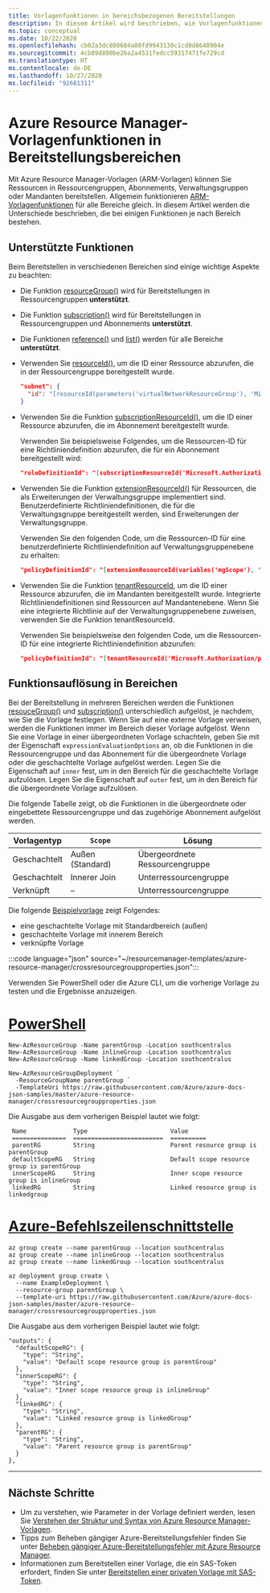 ```yaml
---
title: Vorlagenfunktionen in bereichsbezogenen Bereitstellungen
description: In diesem Artikel wird beschrieben, wie Vorlagenfunktionen in bereichsbezogenen Bereitstellungen aufgelöst werden. Bei dem Bereich kann es sich um einen Mandanten, Verwaltungsgruppen, Abonnements und Ressourcengruppen handeln.
ms.topic: conceptual
ms.date: 10/22/2020
ms.openlocfilehash: cb02a3dc808604a80fd9943138c1cd0d8648904e
ms.sourcegitcommit: 4cb89d880be26a2a4531fedcc59317471fe729cd
ms.translationtype: HT
ms.contentlocale: de-DE
ms.lasthandoff: 10/27/2020
ms.locfileid: "92681311"
---
```

# <a name="arm-template-functions-in-deployment-scopes"></a>Azure Resource Manager-Vorlagenfunktionen in Bereitstellungsbereichen

Mit Azure Resource Manager-Vorlagen (ARM-Vorlagen) können Sie Ressourcen in Ressourcengruppen, Abonnements, Verwaltungsgruppen oder Mandanten bereitstellen. Allgemein funktionieren [ARM-Vorlagenfunktionen](template-functions.md) für alle Bereiche gleich. In diesem Artikel werden die Unterschiede beschrieben, die bei einigen Funktionen je nach Bereich bestehen.

## <a name="supported-functions"></a>Unterstützte Funktionen

Beim Bereitstellen in verschiedenen Bereichen sind einige wichtige Aspekte zu beachten:

* Die Funktion [resourceGroup()](template-functions-resource.md#resourcegroup) wird für Bereitstellungen in Ressourcengruppen **unterstützt**.
* Die Funktion [subscription()](template-functions-resource.md#subscription) wird für Bereitstellungen in Ressourcengruppen und Abonnements **unterstützt**.
* Die Funktionen [reference()](template-functions-resource.md#reference) und [list()](template-functions-resource.md#list) werden für alle Bereiche **unterstützt**.
* Verwenden Sie [resourceId()](template-functions-resource.md#resourceid), um die ID einer Ressource abzurufen, die in der Ressourcengruppe bereitgestellt wurde.

  ```json
  "subnet": {
    "id": "[resourceId(parameters('virtualNetworkResourceGroup'), 'Microsoft.Network/virtualNetworks/subnets', parameters('virtualNetworkName'), parameters('subnet1Name'))]"
  }
  ```

* Verwenden Sie die Funktion [subscriptionResourceId()](template-functions-resource.md#subscriptionresourceid), um die ID einer Ressource abzurufen, die im Abonnement bereitgestellt wurde.

  Verwenden Sie beispielsweise Folgendes, um die Ressourcen-ID für eine Richtliniendefinition abzurufen, die für ein Abonnement bereitgestellt wird:

  ```json
  "roleDefinitionId": "[subscriptionResourceId('Microsoft.Authorization/roleDefinitions', 'acdd72a7-3385-48ef-bd42-f606fba81ae7')]"
  ```

* Verwenden Sie die Funktion [extensionResourceId()](template-functions-resource.md#extensionresourceid) für Ressourcen, die als Erweiterungen der Verwaltungsgruppe implementiert sind. Benutzerdefinierte Richtliniendefinitionen, die für die Verwaltungsgruppe bereitgestellt werden, sind Erweiterungen der Verwaltungsgruppe.

  Verwenden Sie den folgenden Code, um die Ressourcen-ID für eine benutzerdefinierte Richtliniendefinition auf Verwaltungsgruppenebene zu erhalten:
  
  ```json
  "policyDefinitionId": "[extensionResourceId(variables('mgScope'), 'Microsoft.Authorization/policyDefinitions', parameters('policyDefinitionID'))]"
  ```

* Verwenden Sie die Funktion [tenantResourceId](template-functions-resource.md#tenantresourceid), um die ID einer Ressource abzurufen, die im Mandanten bereitgestellt wurde. Integrierte Richtliniendefinitionen sind Ressourcen auf Mandantenebene. Wenn Sie eine integrierte Richtlinie auf der Verwaltungsgruppenebene zuweisen, verwenden Sie die Funktion tenantResourceId.

  Verwenden Sie beispielsweise den folgenden Code, um die Ressourcen-ID für eine integrierte Richtliniendefinition abzurufen:
  
  ```json
  "policyDefinitionId": "[tenantResourceId('Microsoft.Authorization/policyDefinitions', parameters('policyDefinitionID'))]"
  ```

## <a name="function-resolution-in-scopes"></a>Funktionsauflösung in Bereichen

Bei der Bereitstellung in mehreren Bereichen werden die Funktionen [resouceGroup()](template-functions-resource.md#resourcegroup) und [subscription()](template-functions-resource.md#subscription) unterschiedlich aufgelöst, je nachdem, wie Sie die Vorlage festlegen. Wenn Sie auf eine externe Vorlage verweisen, werden die Funktionen immer im Bereich dieser Vorlage aufgelöst. Wenn Sie eine Vorlage in einer übergeordneten Vorlage schachteln, geben Sie mit der Eigenschaft `expressionEvaluationOptions` an, ob die Funktionen in die Ressourcengruppe und das Abonnement für die übergeordnete Vorlage oder die geschachtelte Vorlage aufgelöst werden. Legen Sie die Eigenschaft auf `inner` fest, um in den Bereich für die geschachtelte Vorlage aufzulösen. Legen Sie die Eigenschaft auf `outer` fest, um in den Bereich für die übergeordnete Vorlage aufzulösen.

Die folgende Tabelle zeigt, ob die Funktionen in die übergeordnete oder eingebettete Ressourcengruppe und das zugehörige Abonnement aufgelöst werden.

| Vorlagentyp | `Scope` | Lösung |
| ------------- | ----- | ---------- |
| Geschachtelt        | Außen (Standard) | Übergeordnete Ressourcengruppe |
| Geschachtelt        | Innerer Join | Unterressourcengruppe |
| Verknüpft        | –   | Unterressourcengruppe |

Die folgende [Beispielvorlage](https://github.com/Azure/azure-docs-json-samples/blob/master/azure-resource-manager/crossresourcegroupproperties.json) zeigt Folgendes:

* eine geschachtelte Vorlage mit Standardbereich (außen)
* geschachtelte Vorlage mit innerem Bereich
* verknüpfte Vorlage

:::code language="json" source="~/resourcemanager-templates/azure-resource-manager/crossresourcegroupproperties.json":::

Verwenden Sie PowerShell oder die Azure CLI, um die vorherige Vorlage zu testen und die Ergebnisse anzuzeigen.

# <a name="powershell"></a>[PowerShell](#tab/azure-powershell)

```azurepowershell-interactive
New-AzResourceGroup -Name parentGroup -Location southcentralus
New-AzResourceGroup -Name inlineGroup -Location southcentralus
New-AzResourceGroup -Name linkedGroup -Location southcentralus

New-AzResourceGroupDeployment `
  -ResourceGroupName parentGroup `
  -TemplateUri https://raw.githubusercontent.com/Azure/azure-docs-json-samples/master/azure-resource-manager/crossresourcegroupproperties.json
```

Die Ausgabe aus dem vorherigen Beispiel lautet wie folgt:

```output
 Name             Type                       Value
 ===============  =========================  ==========
 parentRG         String                     Parent resource group is parentGroup
 defaultScopeRG   String                     Default scope resource group is parentGroup
 innerScopeRG     String                     Inner scope resource group is inlineGroup
 linkedRG         String                     Linked resource group is linkedgroup
```

# <a name="azure-cli"></a>[Azure-Befehlszeilenschnittstelle](#tab/azure-cli)

```azurecli-interactive
az group create --name parentGroup --location southcentralus
az group create --name inlineGroup --location southcentralus
az group create --name linkedGroup --location southcentralus

az deployment group create \
  --name ExampleDeployment \
  --resource-group parentGroup \
  --template-uri https://raw.githubusercontent.com/Azure/azure-docs-json-samples/master/azure-resource-manager/crossresourcegroupproperties.json
```

Die Ausgabe aus dem vorherigen Beispiel lautet wie folgt:

```output
"outputs": {
  "defaultScopeRG": {
    "type": "String",
    "value": "Default scope resource group is parentGroup"
  },
  "innerScopeRG": {
    "type": "String",
    "value": "Inner scope resource group is inlineGroup"
  },
  "linkedRG": {
    "type": "String",
    "value": "Linked resource group is linkedGroup"
  },
  "parentRG": {
    "type": "String",
    "value": "Parent resource group is parentGroup"
  }
},
```

---

## <a name="next-steps"></a>Nächste Schritte

* Um zu verstehen, wie Parameter in der Vorlage definiert werden, lesen Sie [Verstehen der Struktur und Syntax von Azure Resource Manager-Vorlagen](template-syntax.md).
* Tipps zum Beheben gängiger Azure-Bereitstellungsfehler finden Sie unter [Beheben gängiger Azure-Bereitstellungsfehler mit Azure Resource Manager](common-deployment-errors.md).
* Informationen zum Bereitstellen einer Vorlage, die ein SAS-Token erfordert, finden Sie unter [Bereitstellen einer privaten Vorlage mit SAS-Token](secure-template-with-sas-token.md).
